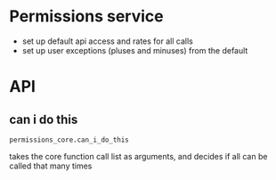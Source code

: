 # Permissions service

* set up default api access and rates for all calls
* set up user exceptions (pluses and minuses) from the default

# API

## can i do this
    permissions_core.can_i_do_this
takes the core function call list as arguments, and decides if all can be called that many times